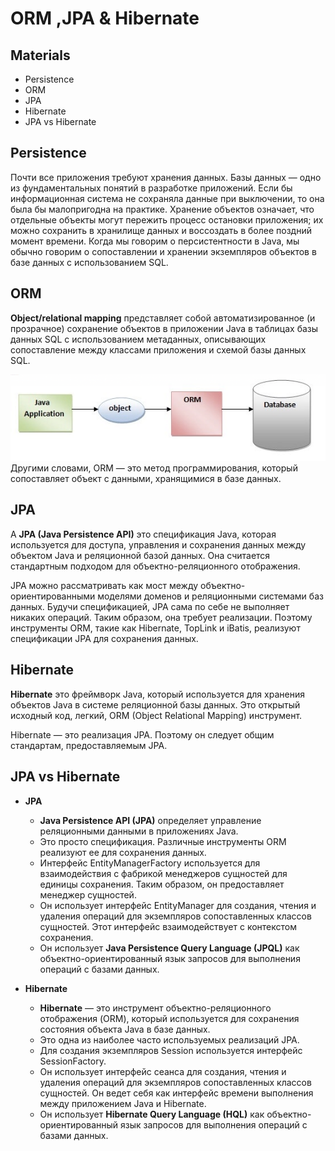 # ORM ,JPA & Hibernate

## Materials
+ Persistence
+ ORM
+ JPA
+ Hibernate
+ JPA vs Hibernate

## Persistence

Почти все приложения требуют хранения данных. Базы данных — одно из фундаментальных понятий в разработке приложений. Если бы информационная система не сохраняла данные при выключении, то она была бы малопригодна на практике. Хранение объектов означает, что отдельные объекты могут пережить процесс остановки приложения; их можно сохранить в хранилище данных и воссоздать в более поздний момент времени. Когда мы говорим о персистентности в Java, мы обычно говорим о сопоставлении и хранении экземпляров объектов в базе данных с использованием SQL.

## ORM

**Object/relational mapping** представляет собой автоматизированное (и прозрачное) сохранение объектов в приложении Java в таблицах базы данных SQL с использованием метаданных, описывающих сопоставление между классами приложения и схемой базы данных SQL.

![](media/320-01.png "ОРМ")  
Другими словами, ORM — это метод программирования, который сопоставляет объект с данными, хранящимися в базе данных.

## JPA

А **JPA (Java Persistence API)** это спецификация Java, которая используется для доступа, управления и сохранения данных между объектом Java и реляционной базой данных. Она считается стандартным подходом для объектно-реляционного отображения.

JPA можно рассматривать как мост между объектно-ориентированными моделями доменов и реляционными системами баз данных. Будучи спецификацией, JPA сама по себе не выполняет никаких операций. Таким образом, она требует реализации. Поэтому инструменты ORM, такие как Hibernate, TopLink и iBatis, реализуют спецификации JPA для сохранения данных.

## Hibernate

**Hibernate** это фреймворк Java, который используется для хранения объектов Java в системе реляционной базы данных. Это открытый исходный код, легкий, ORM (Object Relational Mapping) инструмент.

Hibernate — это реализация JPA. Поэтому он следует общим стандартам, предоставляемым JPA.

## JPA vs Hibernate

- **JPA**
    
    - **Java Persistence API (JPA)** определяет управление реляционными данными в приложениях Java.
    - Это просто спецификация. Различные инструменты ORM реализуют ее для сохранения данных.
    - Интерфейс EntityManagerFactory используется для взаимодействия с фабрикой менеджеров сущностей для единицы сохранения. Таким образом, он предоставляет менеджер сущностей.
    - Он использует интерфейс EntityManager для создания, чтения и удаления операций для экземпляров сопоставленных классов сущностей. Этот интерфейс взаимодействует с контекстом сохранения.
    - Он использует **Java Persistence Query Language (JPQL)** как объектно-ориентированный язык запросов для выполнения операций с базами данных.
- **Hibernate**
    
    - **Hibernate** — это инструмент объектно-реляционного отображения (ORM), который используется для сохранения состояния объекта Java в базе данных.
    - Это одна из наиболее часто используемых реализаций JPA.
    - Для создания экземпляров Session используется интерфейс SessionFactory.
    - Он использует интерфейс сеанса для создания, чтения и удаления операций для экземпляров сопоставленных классов сущностей. Он ведет себя как интерфейс времени выполнения между приложением Java и Hibernate.
    - Он использует **Hibernate Query Language (HQL)** как объектно-ориентированный язык запросов для выполнения операций с базами данных.